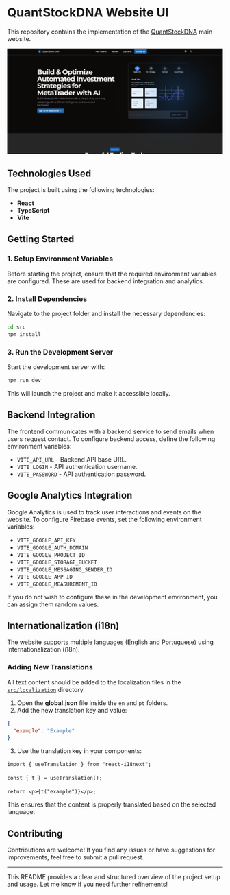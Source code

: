 # QuantStockDNA Website UI

This repository contains the implementation of the [QuantStockDNA](https://quantstockdna.com/home) main website.

![QuantStockDNA website preview](<src/assets/Website preview.png>)

## Technologies Used

The project is built using the following technologies:

- **React**
- **TypeScript**
- **Vite**

## Getting Started

### 1. Setup Environment Variables

Before starting the project, ensure that the required environment variables are configured. These are used for backend integration and analytics.

### 2. Install Dependencies

Navigate to the project folder and install the necessary dependencies:

```sh
cd src
npm install
```

### 3. Run the Development Server

Start the development server with:

```sh
npm run dev
```

This will launch the project and make it accessible locally.

## Backend Integration

The frontend communicates with a backend service to send emails when users request contact. To configure backend access, define the following environment variables:

- `VITE_API_URL` - Backend API base URL.
- `VITE_LOGIN` - API authentication username.
- `VITE_PASSWORD` - API authentication password.

## Google Analytics Integration

Google Analytics is used to track user interactions and events on the website. To configure Firebase events, set the following environment variables:

- `VITE_GOOGLE_API_KEY`
- `VITE_GOOGLE_AUTH_DOMAIN`
- `VITE_GOOGLE_PROJECT_ID`
- `VITE_GOOGLE_STORAGE_BUCKET`
- `VITE_GOOGLE_MESSAGING_SENDER_ID`
- `VITE_GOOGLE_APP_ID`
- `VITE_GOOGLE_MEASUREMENT_ID`

If you do not wish to configure these in the development environment, you can assign them random values.

## Internationalization (i18n)

The website supports multiple languages (English and Portuguese) using internationalization (i18n).

### Adding New Translations

All text content should be added to the localization files in the [`src/localization`](src/localization) directory.

1. Open the **global.json** file inside the `en` and `pt` folders.
2. Add the new translation key and value:

```json
{
  "example": "Example"
}
```

3. Use the translation key in your components:

```tsx
import { useTranslation } from "react-i18next";

const { t } = useTranslation();

return <p>{t("example")}</p>;
```

This ensures that the content is properly translated based on the selected language.

## Contributing

Contributions are welcome! If you find any issues or have suggestions for improvements, feel free to submit a pull request.

---

This README provides a clear and structured overview of the project setup and usage. Let me know if you need further refinements!
